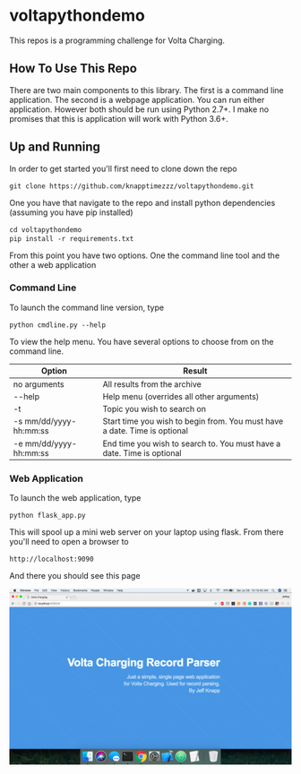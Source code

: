 # voltapythondemo
This repos is a programming challenge for Volta Charging.

## How To Use This Repo
There are two main components to this library. The first is a command line application. The second is a webpage application. You can run either application. However both should be run using Python 2.7+. I make no promises that this is application will work with Python 3.6+.

## Up and Running
In order to get started you'll first need to clone down the repo

```
git clone https://github.com/knapptimezzz/voltapythondemo.git
```

One you have that navigate to the repo and install python dependencies (assuming you have pip installed)

```
cd voltapythondemo
pip install -r requirements.txt
```

From this point you have two options. One the command line tool and the other a web application

### Command Line
To launch the command line version, type

```
python cmdline.py --help
```

To view the help menu. You have several options to choose from on the command line.

|Option|Result|
|---|---|
| no arguments | All results from the archive |
| --help | Help menu (overrides all other arguments) |
| -t | Topic you wish to search on |
| -s mm/dd/yyyy-hh:mm:ss| Start time you wish to begin from. You must have a date. Time is optional |
| -e mm/dd/yyyy-hh:mm:ss| End time you wish to search to. You must have a date. Time is optional |

### Web Application
To launch the web application, type

```
python flask_app.py
```

This will spool up a mini web server on your laptop using flask. From there you'll need to open a browser to

```
http://localhost:9090
```

And there you should see this page

![Webpage Image](static/css/images/Webpage.png)
